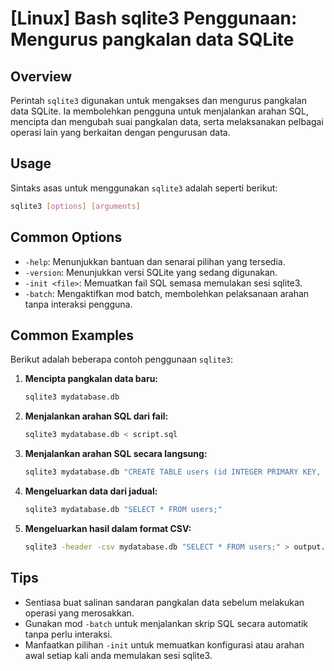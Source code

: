 # [Linux] Bash sqlite3 Penggunaan: Mengurus pangkalan data SQLite

## Overview
Perintah `sqlite3` digunakan untuk mengakses dan mengurus pangkalan data SQLite. Ia membolehkan pengguna untuk menjalankan arahan SQL, mencipta dan mengubah suai pangkalan data, serta melaksanakan pelbagai operasi lain yang berkaitan dengan pengurusan data.

## Usage
Sintaks asas untuk menggunakan `sqlite3` adalah seperti berikut:

```bash
sqlite3 [options] [arguments]
```

## Common Options
- `-help`: Menunjukkan bantuan dan senarai pilihan yang tersedia.
- `-version`: Menunjukkan versi SQLite yang sedang digunakan.
- `-init <file>`: Memuatkan fail SQL semasa memulakan sesi sqlite3.
- `-batch`: Mengaktifkan mod batch, membolehkan pelaksanaan arahan tanpa interaksi pengguna.

## Common Examples
Berikut adalah beberapa contoh penggunaan `sqlite3`:

1. **Mencipta pangkalan data baru:**
   ```bash
   sqlite3 mydatabase.db
   ```

2. **Menjalankan arahan SQL dari fail:**
   ```bash
   sqlite3 mydatabase.db < script.sql
   ```

3. **Menjalankan arahan SQL secara langsung:**
   ```bash
   sqlite3 mydatabase.db "CREATE TABLE users (id INTEGER PRIMARY KEY, name TEXT);"
   ```

4. **Mengeluarkan data dari jadual:**
   ```bash
   sqlite3 mydatabase.db "SELECT * FROM users;"
   ```

5. **Mengeluarkan hasil dalam format CSV:**
   ```bash
   sqlite3 -header -csv mydatabase.db "SELECT * FROM users;" > output.csv
   ```

## Tips
- Sentiasa buat salinan sandaran pangkalan data sebelum melakukan operasi yang merosakkan.
- Gunakan mod `-batch` untuk menjalankan skrip SQL secara automatik tanpa perlu interaksi.
- Manfaatkan pilihan `-init` untuk memuatkan konfigurasi atau arahan awal setiap kali anda memulakan sesi sqlite3.